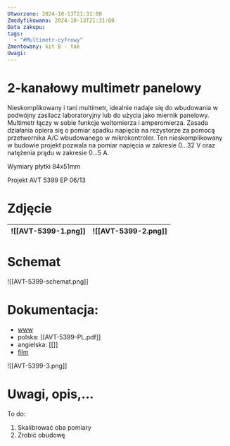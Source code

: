 ```yaml
---
Utworzono: 2024-10-13T21:31:00
Zmodyfikowano: 2024-10-13T21:31:00
Data zakupu: 
tags:
  - "#Multimetr-cyfrowy"
Zmontowany: kit B - tak
Uwagi:
---
```

# 2-kanałowy multimetr panelowy 

Nieskomplikowany i tani multimetr, idealnie nadaje się do wbudowania w podwójny zasilacz laboratoryjny lub do użycia jako miernik panelowy. Multimetr łączy w sobie funkcje woltomierza i amperomierza. Zasada działania opiera się o pomiar spadku napięcia na rezystorze za pomocą przetwornika A/C wbudowanego w mikrokontroler. Ten nieskomplikowany w budowie projekt pozwala na pomiar napięcia w zakresie 0…32 V oraz natężenia prądu w zakresie 0…5 A.

Wymiary płytki 84x51mm

Projekt AVT 5399 EP 06/13



# Zdjęcie

| ![[AVT-5399-1.png]] | ![[AVT-5399-2.png]] |
| ------------------- | ------------------- |

# Schemat


![[AVT-5399-schemat.png]]



#  Dokumentacja:
- [www](https://sklep.avt.pl/pl/products/2-kanalowy-multimetr-panelowy-kit-avt5399-167284.html?query_id=10)
- polska: [[AVT-5399-PL.pdf]]
- angielska: [[]]
- [film](https://sklep.avt.pl/settings.php?getAttachmentp=22552_167284_8186aaafcc1ac1838392079a0cba0774)

![[AVT-5399-3.png]]

# Uwagi, opis,...

To do:
1. Skalibrować oba pomiary
2. Zrobić obudowę














